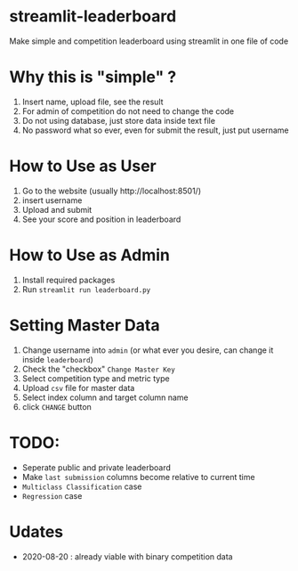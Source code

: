 # streamlit-leaderboard
Make simple and competition leaderboard using streamlit in one file of code

# Why this is "simple" ?
1. Insert name, upload file, see the result
2. For admin of competition do not need to change the code
3. Do not using database, just store data inside text file
4. No password what so ever, even for submit the result, just put username

# How to Use as User
1. Go to the website (usually http://localhost:8501/)
2. insert username
3. Upload and submit
4. See your score and position in leaderboard

# How to Use as Admin
1. Install required packages
2. Run `streamlit run leaderboard.py` 

# Setting Master Data
1. Change username into `admin` (or what ever you desire, can change it inside `leaderboard`)
2. Check the "checkbox" `Change Master Key`
3. Select competition type and metric type
4. Upload `csv` file for master data
5. Select index column and target column name
6. click `CHANGE` button

# TODO: 
* Seperate public and private leaderboard
* Make `last submission` columns become relative to current time
* `Multiclass Classification` case
* `Regression` case

# Udates
* 2020-08-20 : already viable with binary competition data
